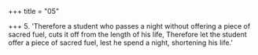 +++
title = "05"

+++
5. 'Therefore a student who passes a night without offering a piece of sacred fuel, cuts it off from the length of his life, Therefore let the student offer a piece of sacred fuel, lest he spend a night, shortening his life.'
